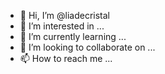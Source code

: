 - 👋 Hi, I’m @liadecristal
- 👀 I’m interested in ...
- 🌱 I’m currently learning ...
- 💞️ I’m looking to collaborate on ...
- 📫 How to reach me ...

<!---
liadecristal/liadecristal is a ✨ special ✨ repository because its `README.md` (this file) appears on your GitHub profile.
You can click the Preview link to take a look at your changes.
--->
